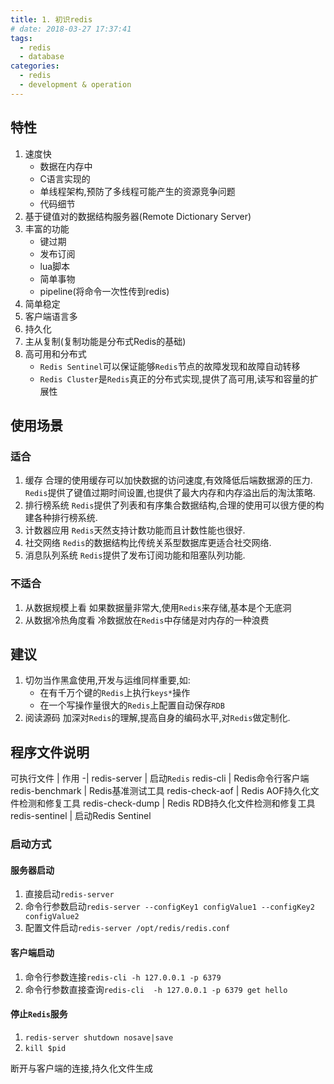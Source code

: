 ```yaml
---
title: 1. 初识redis
# date: 2018-03-27 17:37:41
tags:
  - redis
  - database
categories: 
  - redis
  - development & operation
---
```


## 特性

1. 速度快
	- 数据在内存中
	- C语言实现的
	- 单线程架构,预防了多线程可能产生的资源竞争问题
	- 代码细节
2. 基于键值对的数据结构服务器(Remote Dictionary Server)
3. 丰富的功能
	- 键过期
	- 发布订阅
	- lua脚本
	- 简单事物
	- pipeline(将命令一次性传到redis)
4. 简单稳定
5. 客户端语言多
6. 持久化
7. 主从复制(复制功能是分布式Redis的基础)
8. 高可用和分布式
	- `Redis Sentinel`可以保证能够`Redis`节点的故障发现和故障自动转移
	- `Redis Cluster`是`Redis`真正的分布式实现,提供了高可用,读写和容量的扩展性

## 使用场景

### 适合

1. 缓存
合理的使用缓存可以加快数据的访问速度,有效降低后端数据源的压力.
`Redis`提供了键值过期时间设置,也提供了最大内存和内存溢出后的淘汰策略.
2. 排行榜系统
`Redis`提供了列表和有序集合数据结构,合理的使用可以很方便的构建各种排行榜系统.
3. 计数器应用
`Redis`天然支持计数功能而且计数性能也很好.
4. 社交网络
`Redis`的数据结构比传统关系型数据库更适合社交网络.
5. 消息队列系统
`Redis`提供了发布订阅功能和阻塞队列功能.

### 不适合

1. 从数据规模上看
如果数据量非常大,使用`Redis`来存储,基本是个无底洞
2. 从数据冷热角度看
冷数据放在`Redis`中存储是对内存的一种浪费

## 建议

1. 切勿当作黑盒使用,开发与运维同样重要,如:
	- 在有千万个键的`Redis`上执行`keys*`操作
	- 在一个写操作量很大的`Redis`上配置自动保存`RDB`
2. 阅读源码
加深对`Redis`的理解,提高自身的编码水平,对`Redis`做定制化.

## 程序文件说明

可执行文件 | 作用
-|
redis-server | 启动`Redis`
redis-cli | Redis命令行客户端
redis-benchmark | Redis基准测试工具
redis-check-aof | Redis AOF持久化文件检测和修复工具
redis-check-dump | Redis RDB持久化文件检测和修复工具
redis-sentinel | 启动Redis Sentinel

### 启动方式

#### 服务器启动

1. 直接启动`redis-server`
2. 命令行参数启动`redis-server --configKey1 configValue1 --configKey2 configValue2`
3. 配置文件启动`redis-server /opt/redis/redis.conf`

#### 客户端启动

1. 命令行参数连接`redis-cli -h 127.0.0.1 -p 6379`
2. 命令行参数直接查询`redis-cli  -h 127.0.0.1 -p 6379 get hello`

#### 停止`Redis`服务

1. `redis-server shutdown nosave|save`
2. `kill $pid`

断开与客户端的连接,持久化文件生成





